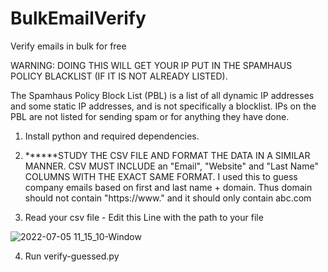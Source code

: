 # BulkEmailVerify
Verify emails in bulk for free

WARNING: DOING THIS WILL GET YOUR IP PUT IN THE SPAMHAUS POLICY BLACKLIST (IF IT IS NOT ALREADY LISTED). 

The Spamhaus Policy Block List (PBL) is a list of all dynamic IP addresses and some static IP addresses, and is not specifically a blocklist. IPs on the PBL are not listed for sending spam or for anything they have done.

1. Install python and required dependencies.

2. ******STUDY THE CSV FILE AND FORMAT THE DATA IN A SIMILAR MANNER. CSV MUST INCLUDE an "Email", "Website" and "Last Name" COLUMNS WITH THE EXACT SAME FORMAT.
I used this to guess company emails based on first and last name + domain. Thus domain should not contain "https://www." and it should only contain abc.com

3. Read your csv file - Edit this Line with the path to your file


![2022-07-05 11_15_10-Window](https://user-images.githubusercontent.com/84612798/177257797-ed14e560-7f7c-4871-b2c3-b988fca3d301.png)

4. Run verify-guessed.py
